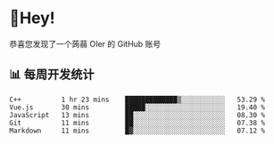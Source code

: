 # 👋Hey!
恭喜您发现了一个蒟蒻 OIer 的 GitHub 账号

## 📊 每周开发统计
<!--START_SECTION:waka-->
```text
C++          1 hr 23 mins    █████████████▒░░░░░░░░░░░   53.29 % 
Vue.js       30 mins         █████░░░░░░░░░░░░░░░░░░░░   19.40 % 
JavaScript   13 mins         ██░░░░░░░░░░░░░░░░░░░░░░░   08.30 % 
Git          11 mins         ██░░░░░░░░░░░░░░░░░░░░░░░   07.38 % 
Markdown     11 mins         █▓░░░░░░░░░░░░░░░░░░░░░░░   07.12 % 
```
<!--END_SECTION:waka-->
